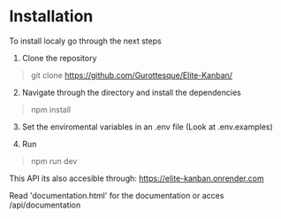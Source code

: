# Installation

To install localy go through the next steps

1. Clone the repository
>  git clone https://github.com/Gurottesque/Elite-Kanban/

2. Navigate through the directory and install the dependencies
> npm install

3. Set the enviromental variables in an .env file (Look at .env.examples)

4. Run
> npm run dev

This API its also accesible through: https://elite-kanban.onrender.com

Read 'documentation.html' for the documentation or acces /api/documentation


